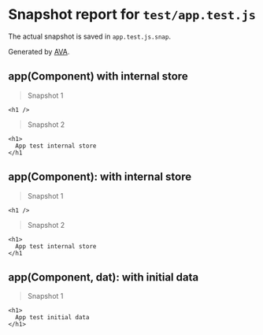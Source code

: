 # Snapshot report for `test/app.test.js`

The actual snapshot is saved in `app.test.js.snap`.

Generated by [AVA](https://ava.li).

## app(Component) with internal store

> Snapshot 1

    <h1 />

> Snapshot 2

    <h1>
      App test internal store
    </h1

## app(Component): with internal store

> Snapshot 1

    <h1 />

> Snapshot 2

    <h1>
      App test internal store
    </h1

## app(Component, dat): with initial data

> Snapshot 1

    <h1>
      App test initial data
    </h1>